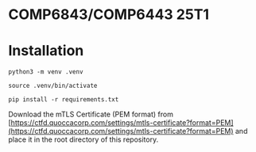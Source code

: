 # COMP6843/COMP6443 25T1

# Installation

```
python3 -m venv .venv

source .venv/bin/activate

pip install -r requirements.txt
```

Download the mTLS Certificate (PEM format) from [https://ctfd.quoccacorp.com/settings/mtls-certificate?format=PEM](https://ctfd.quoccacorp.com/settings/mtls-certificate?format=PEM) and place it in the root directory of this repository.
